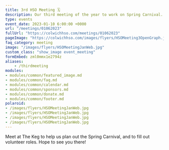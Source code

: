 ```yaml
---
title: 3rd HSO Meeting 🗓️
description: Our third meeting of the year to work on Spring Carnival.
type: events
event_date: 2023-01-10 6:00:00 +0000
url: "/meetings/01062023"
fullUrl: "https://colwichhso.com/meetings/01062023"
pageImage: "https://colwichhso.com/images/flyers/HSOMeeting3OpenGraph.jpg"
faq_category: meeting
image: "/images/flyers/HSOMeetingJanWeb.jpg"
custom_class: "show_image event_meeting"
formEmbed: zml0mmx1e2794z
aliases:
    - /thirdmeeting
modules:
- modules/common/featured_image.md
- modules/common/faq.md
- modules/common/calendar.md
- modules/common/sponsors.md
- modules/common/donate.md
- modules/common/footer.md
polaroid: 
- /images/flyers/HSOMeetingJanWeb.jpg
- /images/flyers/HSOMeetingJanWeb.jpg
- /images/flyers/HSOMeetingJanWeb.jpg
- /images/flyers/HSOMeetingJanWeb.jpg
---
```

Meet at The Keg to help us plan out the Spring Carnival, and to fill out volunteer roles. Hope to see you there!